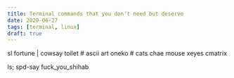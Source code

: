 ```yaml
---
title: Terminal commands that you don't need but deserve
date: 2020-06-27
tags: [terminal, linux]
draft: true
---
```


sl
fortune | cowsay
toilet # ascii art
oneko # cats chae mouse
xeyes
cmatrix

ls; spd-say fuck_you_shihab
